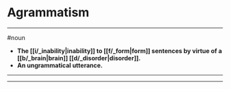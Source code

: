 # Agrammatism
---
#noun
- **The [[i/_inability|inability]] to [[f/_form|form]] sentences by virtue of a [[b/_brain|brain]] [[d/_disorder|disorder]].**
- **An ungrammatical utterance.**
---
---
